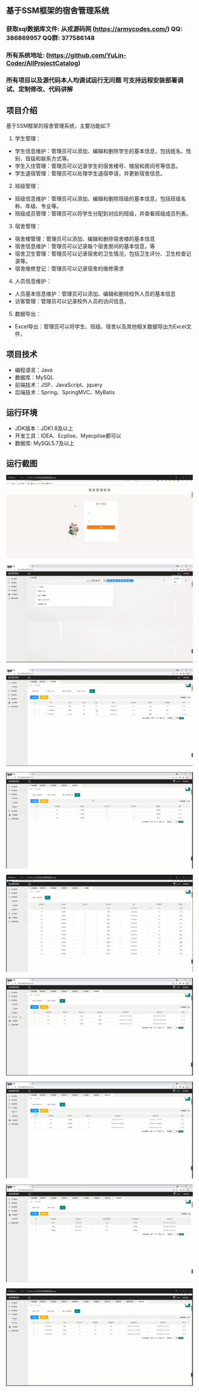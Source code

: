## 基于SSM框架的宿舍管理系统

###  获取sql数据库文件: 从戎源码网 (https://armycodes.com/) QQ: 386869957 QQ群: 377586148
###  所有系统地址: (https://github.com/YuLin-Coder/AllProjectCatalog) 
###  所有项目以及源代码本人均调试运行无问题 可支持远程安装部署调试、定制修改、代码讲解

## 项目介绍
基于SSM框架的宿舍管理系统，主要功能如下

1. 学生管理：
- 学生信息维护：管理员可以添加、编辑和删除学生的基本信息，包括姓名、性别、班级和联系方式等。
- 学生入住管理：管理员可以记录学生的宿舍楼号、楼层和房间号等信息。
- 学生退宿管理：管理员可以处理学生退宿申请，并更新宿舍信息。

2. 班级管理：
- 班级信息维护：管理员可以添加、编辑和删除班级的基本信息，包括班级名称、年级、专业等。
- 班级成员管理：管理员可以将学生分配到对应的班级，并查看班级成员列表。

3. 宿舍管理：
- 宿舍楼管理：管理员可以添加、编辑和删除宿舍楼的基本信息
- 宿舍信息维护：管理员可以记录每个宿舍房间的基本信息，等
- 宿舍卫生管理：管理员可以记录宿舍的卫生情况，包括卫生评分、卫生检查记录等。
- 宿舍维修登记：管理员可以记录宿舍的维修需求

4. 人员信息维护：
- 人员基本信息维护：管理员可以添加、编辑和删除校外人员的基本信息
- 访客管理：管理员可以记录校外人员的访问信息，

5. 数据导出：
- Excel导出：管理员可以将学生、班级、宿舍以及其他相关数据导出为Excel文件，

## 项目技术
- 编程语言：Java
- 数据库：MySQL
- 前端技术：JSP、JavaScript、jquery
- 后端技术：Spring、SpringMVC、MyBatis

## 运行环境
- JDK版本：JDK1.8及以上
- 开发工具：IDEA、Ecplise、Myecplise都可以
- 数据库: MySQL5.7及以上

## 运行截图
![](screenshot/1.png)

![](screenshot/2.png)

![](screenshot/3.png)

![](screenshot/4.png)

![](screenshot/5.png)

![](screenshot/6.png)

![](screenshot/7.png)

![](screenshot/8.png)

![](screenshot/9.png)
